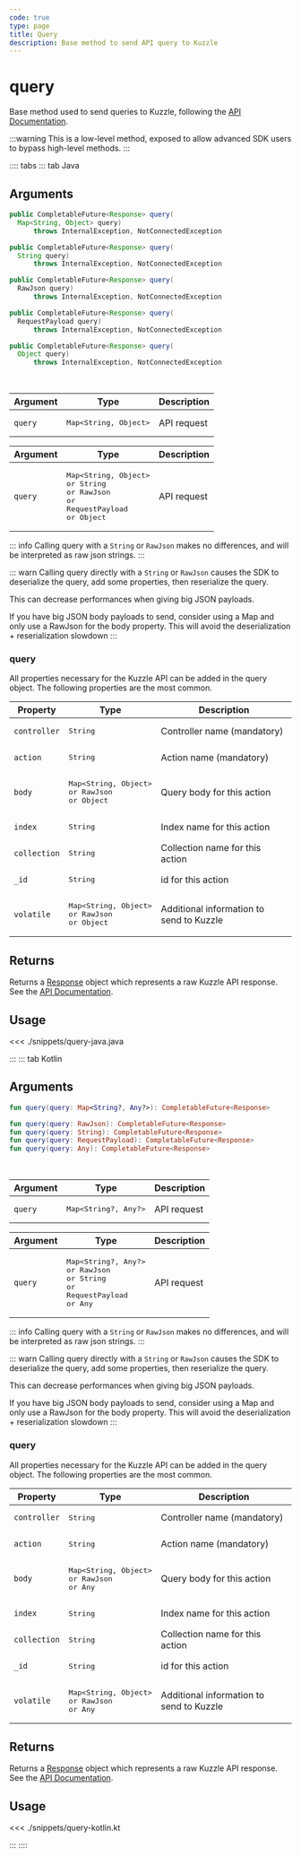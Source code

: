 ```yaml
---
code: true
type: page
title: Query
description: Base method to send API query to Kuzzle
---
```


# query

Base method used to send queries to Kuzzle, following the [API Documentation](/core/2/api).

:::warning
This is a low-level method, exposed to allow advanced SDK users to bypass high-level methods.
:::

:::: tabs
::: tab Java

## Arguments

```java
public CompletableFuture<Response> query(
  Map<String, Object> query)
      throws InternalException, NotConnectedException
```

<SinceBadge version="1.2.3"/>

```java
public CompletableFuture<Response> query(
  String query)
      throws InternalException, NotConnectedException

public CompletableFuture<Response> query(
  RawJson query)
      throws InternalException, NotConnectedException

public CompletableFuture<Response> query(
  RequestPayload query)
      throws InternalException, NotConnectedException

public CompletableFuture<Response> query(
  Object query)
      throws InternalException, NotConnectedException
```

<br/>

| Argument  | Type              | Description            |
| --------- | ----------------- | ---------------------- |
| `query` | <pre>Map<String, Object> | API request    |

<SinceBadge version="1.2.3"/>

| Argument  | Type              | Description            |
| --------- | ----------------- | ---------------------- |
| `query` | <pre>Map<String, Object><br>or String<br>or RawJson<br>or RequestPayload<br>or Object</pre> | API request    |

::: info
Calling query with a `String` or `RawJson` makes no differences, and will be interpreted as raw json strings.
:::

::: warn
Calling query directly with a `String` or `RawJson` causes the SDK to deserialize the query, add some properties, then reserialize the query.

This can decrease performances when giving big JSON payloads.

If you have big JSON body payloads to send, consider using a Map and only use a RawJson for the body property.
This will avoid the deserialization + reserialization slowdown
:::

### query

All properties necessary for the Kuzzle API can be added in the query object.
The following properties are the most common.

| Property     | Type              | Description                              |
| ------------ | ----------------- | ---------------------------------------- |
| `controller` | <pre>String</pre> | Controller name (mandatory)              |
| `action`     | <pre>String</pre> | Action name (mandatory)                  |
| `body`       | <pre>Map<String, Object><br>or RawJson<br>or Object</pre> | Query body for this action               |
| `index`      | <pre>String</pre> | Index name for this action               |
| `collection` | <pre>String</pre> | Collection name for this action          |
| `_id`        | <pre>String</pre> | id for this action                       |
| `volatile`   | <pre>Map<String, Object><br>or RawJson<br>or Object</pre> | Additional information to send to Kuzzle |

## Returns

Returns a [Response](/sdk/jvm/1/core-classes/response) object which represents a raw Kuzzle API response. See the [API Documentation](/core/2/api).

## Usage

<<< ./snippets/query-java.java

:::
::: tab Kotlin

## Arguments

```kotlin
fun query(query: Map<String?, Any?>): CompletableFuture<Response>
```

<SinceBadge version="1.2.3"/>

```kotlin
fun query(query: RawJson): CompletableFuture<Response>
fun query(query: String): CompletableFuture<Response>
fun query(query: RequestPayload): CompletableFuture<Response>
fun query(query: Any): CompletableFuture<Response>
```

<br/>

| Argument  | Type              | Description            |
| --------- | ----------------- | ---------------------- |
| `query` | <pre>Map<String?, Any?> | API request    |

<SinceBadge version="1.2.3"/>

| Argument  | Type              | Description            |
| --------- | ----------------- | ---------------------- |
| `query` | <pre>Map<String?, Any?><br>or RawJson<br>or String<br>or RequestPayload<br>or Any</pre> | API request    |

::: info
Calling query with a `String` or `RawJson` makes no differences, and will be interpreted as raw json strings.
:::

::: warn
Calling query directly with a `String` or `RawJson` causes the SDK to deserialize the query, add some properties, then reserialize the query.

This can decrease performances when giving big JSON payloads.

If you have big JSON body payloads to send, consider using a Map and only use a RawJson for the body property.
This will avoid the deserialization + reserialization slowdown
:::

### query

All properties necessary for the Kuzzle API can be added in the query object.
The following properties are the most common.

| Property     | Type              | Description                              |
| ------------ | ----------------- | ---------------------------------------- |
| `controller` | <pre>String</pre> | Controller name (mandatory)              |
| `action`     | <pre>String</pre> | Action name (mandatory)                  |
| `body`       | <pre>Map<String, Object><br>or RawJson<br>or Any</pre> | Query body for this action               |
| `index`      | <pre>String</pre> | Index name for this action               |
| `collection` | <pre>String</pre> | Collection name for this action          |
| `_id`        | <pre>String</pre> | id for this action                       |
| `volatile`   | <pre>Map<String, Object><br>or RawJson<br>or Any</pre> | Additional information to send to Kuzzle |

## Returns

Returns a [Response](/sdk/jvm/1/core-classes/response) object which represents a raw Kuzzle API response. See the [API Documentation](/core/2/api).

## Usage

<<< ./snippets/query-kotlin.kt

:::
::::